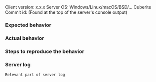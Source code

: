 Client version: x.x.x
Server OS: Windows/Linux/macOS/BSD/...
Cuberite Commit id: (Found at the top of the server's console output)


### Expected behavior


### Actual behavior


### Steps to reproduce the behavior


### Server log
```
Relevant part of server log
```
